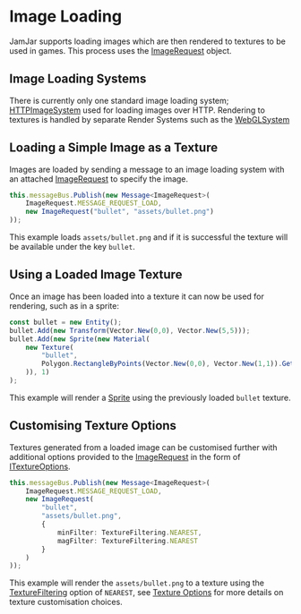 # Image Loading

JamJar supports loading images which are then rendered to textures to be used in
games. This process uses the [ImageRequest] object.

## Image Loading Systems

There is currently only one standard image loading system; [HTTPImageSystem]
used for loading images over HTTP. Rendering to textures is handled by separate
Render Systems such as the [WebGLSystem]

## Loading a Simple Image as a Texture

Images are loaded by sending a message to an image loading system with an
attached [ImageRequest] to specify the image.

```typescript
this.messageBus.Publish(new Message<ImageRequest>(
    ImageRequest.MESSAGE_REQUEST_LOAD,
    new ImageRequest("bullet", "assets/bullet.png")
));
```

This example loads `assets/bullet.png` and if it is successful the texture will
be available under the key `bullet`.

## Using a Loaded Image Texture

Once an image has been loaded into a texture it can now be used for rendering,
such as in a sprite:

```typescript
const bullet = new Entity();
bullet.Add(new Transform(Vector.New(0,0), Vector.New(5,5)));
bullet.Add(new Sprite(new Material(
    new Texture(
        "bullet",
        Polygon.RectangleByPoints(Vector.New(0,0), Vector.New(1,1)).GetFloat32Array()
    )), 1)
);
```

This example will render a [Sprite] using the previously loaded `bullet` texture.

## Customising Texture Options

Textures generated from a loaded image can be customised further with additional
options provided to the [ImageRequest] in the form of [ITextureOptions].

```typescript
this.messageBus.Publish(new Message<ImageRequest>(
    ImageRequest.MESSAGE_REQUEST_LOAD,
    new ImageRequest(
        "bullet",
        "assets/bullet.png",
        {
            minFilter: TextureFiltering.NEAREST,
            magFilter: TextureFiltering.NEAREST
        }
    )
));
```

This example will render the `assets/bullet.png` to a texture using the
[TextureFiltering] option of `NEAREST`, see [Texture Options] for more details
on texture customisation choices.

[ImageRequest]:../../reference/classes/imagerequest
[HTTPImageSystem]:../../reference/classes/httpimagesystem
[WebGLSystem]:../../reference/classes/webglsystem
[Sprite]:../../reference/classes/sprite
[ITextureOptions]:../../reference/interfaces/itextureoptions
[TextureFiltering]:../../reference/classes/texturefiltering
[Texture Options]:../texture-options
